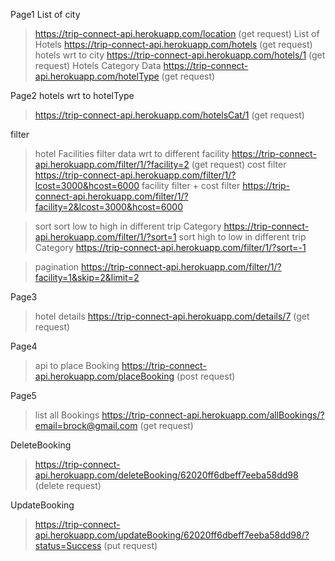Page1
List of city
>https://trip-connect-api.herokuapp.com/location (get request)
List of Hotels
>https://trip-connect-api.herokuapp.com/hotels (get request)
hotels wrt to city
>https://trip-connect-api.herokuapp.com/hotels/1 (get request)
Hotels Category Data
>https://trip-connect-api.herokuapp.com/hotelType (get request)

Page2
hotels wrt to hotelType
>https://trip-connect-api.herokuapp.com/hotelsCat/1  (get request)

filter
> hotel Facilities filter
  data wrt to different facility
  > https://trip-connect-api.herokuapp.com/filter/1/?facility=2  (get request)
>cost filter
  > https://trip-connect-api.herokuapp.com/filter/1/?lcost=3000&hcost=6000
>facility filter + cost filter
  >https://trip-connect-api.herokuapp.com/filter/1/?facility=2&lcost=3000&hcost=6000

>sort
  sort low to high in different trip Category
  >https://trip-connect-api.herokuapp.com/filter/1/?sort=1
  sort high to low in different trip Category
  >https://trip-connect-api.herokuapp.com/filter/1/?sort=-1

>pagination
  >https://trip-connect-api.herokuapp.com/filter/1/?facility=1&skip=2&limit=2

  
  
Page3
> hotel details
>https://trip-connect-api.herokuapp.com/details/7   (get request)

Page4
>api to place Booking
>https://trip-connect-api.herokuapp.com/placeBooking    (post request)

Page5
>list all Bookings
>https://trip-connect-api.herokuapp.com/allBookings/?email=brock@gmail.com  (get request)

DeleteBooking
>https://trip-connect-api.herokuapp.com/deleteBooking/62020ff6dbeff7eeba58dd98  (delete request)

UpdateBooking
>https://trip-connect-api.herokuapp.com/updateBooking/62020ff6dbeff7eeba58dd98/?status=Success (put request)
